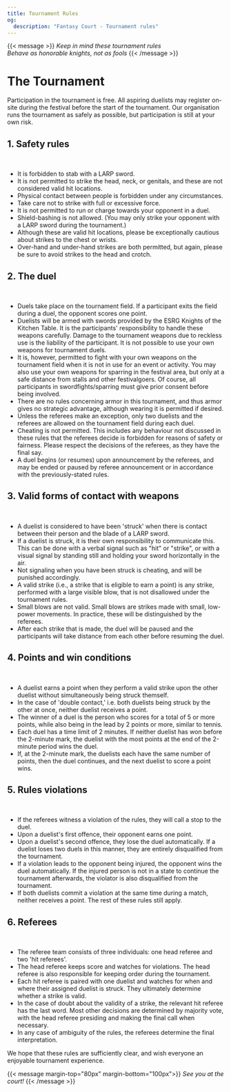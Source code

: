 ```yaml
---
title: Tournament Rules
og:
  description: "Fantasy Court - Tournament rules"
---
```

{{< message >}}
  _Keep in mind these tournament rules_ \
  _Behave as honorable knights, not as fools_
{{< /message >}}

# The Tournament
Participation in the tournament is free. All aspiring duelists may register on-site during the festival before the start of the tournament.
Our organisation runs the tournament as safely as possible, but participation is still at your own risk.

## 1. Safety rules
&nbsp;
* It is forbidden to stab with a LARP sword.
* It is not permitted to strike the head, neck, or genitals, and these are not considered valid hit locations.
* Physical contact between people is forbidden under any circumstances.
* Take care not to strike with full or excessive force.
* It is not permitted to run or charge towards your opponent in a duel.
* Shield-bashing is not allowed. (You may only strike your opponent with a LARP sword during the tournament.)
* Although these are valid hit locations, please be exceptionally cautious about strikes to the chest or wrists.
* Over-hand and under-hand strikes are both permitted, but again, please be sure to avoid strikes to the head and crotch.
## 2. The duel
&nbsp;
* Duels take place on the tournament field. If a participant exits the field during a duel, the opponent scores one point.
* Duelists will be armed with swords provided by the ESRG Knights of the Kitchen Table. It is the participants' responsibility to handle these weapons carefully. Damage to the tournament weapons due to reckless use is the liability of the participant. It is not possible to use your own weapons for tournament duels.
* It is, however, permitted to fight with your own weapons on the tournament field when it is not in use for an event or activity. You may also use your own weapons for sparring in the festival area, but only at a safe distance from stalls and other festivalgoers. Of course, all participants in swordfights/sparring must give prior consent before being involved.
* There are no rules concerning armor in this tournament, and thus armor gives no strategic advantage, although wearing it is permitted if desired.
* Unless the referees make an exception, only two duelists and the referees are allowed on the tournament field during each duel.
* Cheating is not permitted. This includes any behaviour not discussed in these rules that the referees decide is forbidden for reasons of safety or fairness. Please respect the decisions of the referees, as they have the final say.
* A duel begins (or resumes) upon announcement by the referees, and may be ended or paused by referee announcement or in accordance with the previously-stated rules.
## 3. Valid forms of contact with weapons
&nbsp;
* A duelist is considered to have been 'struck' when there is contact between their person and the blade of a LARP sword.
* If a duelist is struck, it is their own responsibility to communicate this. This can be done with a verbal signal such as "hit" or "strike", or with a visual signal by standing still and holding your sword horizontally in the air.
* Not signaling when you have been struck is cheating, and will be punished accordingly.
* A valid strike (i.e., a strike that is eligible to earn a point) is any strike, performed with a large visible blow, that is not disallowed under the tournament rules.
* Small blows are not valid. Small blows are strikes made with small, low-power movements. In practice, these will be distinguished by the referees.
* After each strike that is made, the duel will be paused and the participants will take distance from each other before resuming the duel.
## 4. Points and win conditions
&nbsp;
* A duelist earns a point when they perform a valid strike upon the other duelist without simultaneously being struck themself.
* In the case of 'double contact,' i.e. both duelists being struck by the other at once, neither duelist receives a point.
* The winner of a duel is the person who scores for a total of 5 or more points, while also being in the lead by 2 points or more, similar to tennis.
* Each duel has a time limit of 2 minutes. If neither duelist has won before the 2-minute mark, the duelist with the most points at the end of the 2-minute period wins the duel.
* If, at the 2-minute mark, the duelists each have the same number of points, then the duel continues, and the next duelist to score a point wins.
## 5. Rules violations
&nbsp;
* If the referees witness a violation of the rules, they will call a stop to the duel.
* Upon a duelist's first offence, their opponent earns one point.
* Upon a duelist's second offence, they lose the duel automatically. If a duelist loses two duels in this manner, they are entirely disqualified from the tournament.
* If a violation leads to the opponent being injured, the opponent wins the duel automatically. If the injured person is not in a state to continue the tournament afterwards, the violator is also disqualified from the tournament.
* If both duelists commit a violation at the same time during a match, neither receives a point. The rest of these rules still apply.
## 6. Referees
&nbsp;
* The referee team consists of three individuals: one head referee and two 'hit referees'.
* The head referee keeps score and watches for violations. The head referee is also responsible for keeping order during the tournament.
* Each hit referee is paired with one duelist and watches for when and where their assigned duelist is struck. They ultimately determine whether a strike is valid.
* In the case of doubt about the validity of a strike, the relevant hit referee has the last word. Most other decisions are determined by majority vote, with the head referee presiding and making the final call when necessary.
* In any case of ambiguity of the rules, the referees determine the final interpretation.

We hope that these rules are sufficiently clear, and wish everyone an enjoyable tournament experience.


{{< message margin-top="80px" margin-bottom="100px">}}
_See you at the court!_
{{< /message >}}
